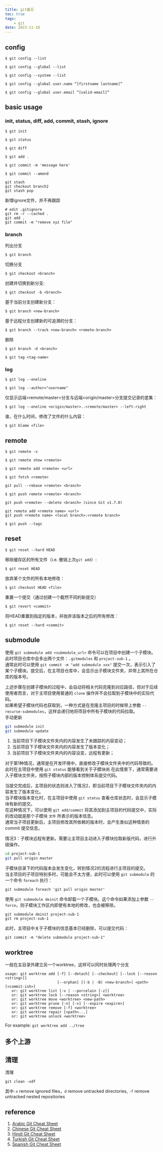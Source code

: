 ```yaml
---
title: git备忘
toc: true
tags:
    - git
date: 2023-11-10
---
```


## config

```
$ git config --list
```

```
$ git config --global --list
```

```
$ git config --system --list
```

```
$ git config --global user.name “[firstname lastname]”
```

```
$ git config --global user.email “[valid-email]”
```

## basic usage

### init, status, diff, add, commit, stash, ignore

```
$ git init
```

```
$ git status
```

```
$ git diff
```

```
$ git add .
```

```
$ git commit -m 'message here'
```

```
$ git commit --amend
```

```
git stash
git checkout branch2
git stash pop
```

新增ignore文件，并不再跟踪

```
# edit .gitignore
git rm -r --cached .
git add .
git commit -m "remove xyz file"
```

### branch

列出分支

```
$ git branch
```

切换分支

```
$ git checkout <branch>
```

创建并切换到新分支:

```
$ git checkout -b <branch>
```

基于当前分支创建新分支：

```
$ git branch <new-branch>
```

基于远程分支创建新的可追溯的分支：

```
$ git branch --track <new-branch> <remote-branch>
```

删除

```
$ git branch -d <branch>
```

```
$ git tag <tag-name>
```

### log

```
$ git log --oneline
```

```
$ git log --author="username"
```

仅显示远端<remote/master>分支与远端<origin/master>分支提交记录的差集：

```
$ git log --oneline <origin/master>..<remote/master> --left-right
```

谁，在什么时间，修改了文件的什么内容：

```
$ git blame <file>
```

## remote

```
$ git remote -v
```

```
$ git remote show <remote>
```

```
$ git remote add <remote> <url>
```

```
$ git fetch <remote>
```

```
git pull --rebase <remote> <branch>
```

```
$ git push remote <remote> <branch>
```

```
git push <remote> --delete <branch> (since Git v1.7.0)
```

```
git remote add <remote name> <url>
git push <remote name> <local branch>:<remote branch>
```

```
$ git push --tags
```

## reset

```
$ git reset --hard HEAD
```

移除缓存区的所有文件（i.e. 撤销上次`git add`）:

```
$ git reset HEAD
```

放弃某个文件的所有本地修改：

```
$ git checkout HEAD <file>
```

重置一个提交（通过创建一个截然不同的新提交）

```
$ git revert <commit>
```

将HEAD重置到指定的版本，并抛弃该版本之后的所有修改：

```
$ git reset --hard <commit>
```

## submodule

使用 `git submodule add <submodule_url>` 命令可以在项目中创建一个子模块。  
此时项目仓库中会多出两个文件：`.gitmodules` 和 `project-sub-1` 。  
通常此时可以使用 `git commit -m "add submodule xxx"` 提交一次，表示引入了某个子模块。提交后，在主项目仓库中，会显示出子模块文件夹，并带上其所在仓库的版本号。

上述步骤在创建子模块的过程中，会自动将相关代码克隆到对应路径，但对于后续使用者而言，对于主项目使用普通的 `clone` 操作并不会拉取到子模块中的实际代码。  
如果希望子模块代码也获取到，一种方式是在克隆主项目的时候带上参数 `--recurse-submodules`，这样会递归地将项目中所有子模块的代码拉取。  
手动更新

```sh
git submodule init
git submodule update
```

1. 当前项目下子模块文件夹内的内容发生了未跟踪的内容变动；
2. 当前项目下子模块文件夹内的内容发生了版本变化；
3. 当前项目下子模块文件夹内的内容没变，远程有更新；

对于第1种情况，通常是在开发环境中，直接修改子模块文件夹中的代码导致的。  
此时在主项目中使用 `git status` 能够看到关于子模块尚
在此情景下，通常需要进入子模块文件夹，按照子模块内部的版本控制体系提交代码。

当提交完成后，主项目的状态则进入了情况2，即当前项目下子模块文件夹内的内容发生了版本变化。  
当子模块版本变化时，在主项目中使用 `git status` 查看仓库状态时，会显示子模块有新的提交。  
在这种情况下，可以使用 `git add/commit` 将其添加到主项目的代码提交中，实际的改动就是那个子模块 `文件` 所表示的版本信息。  
通常当子项目更新后，主项目修改其所依赖的版本时，会产生类似这种情景的 commit 提交信息。

情况3：子模块远程有更新。需要让主项目主动进入子模块拉取新版代码，进行升级操作。

```sh
cd project-sub-1
git pull origin master
```

子模块目录下的代码版本会发生变化，转到情况2的流程进行主项目的提交。  
当主项目的子项目特别多时，可能会不太方便，此时可以使用 `git submodule` 的一个命令 `foreach` 执行：

```
git submodule foreach 'git pull origin master'
```

使用 `git submodule deinit` 命令卸载一个子模块。这个命令如果添加上参数 `--force`，则子模块工作区内即使有本地的修改，也会被移除。

```
git submodule deinit project-sub-1
git rm project-sub-1
```

此时，主项目中关于子模块的信息基本已经删除，可以提交代码：

```
git commit -m "delete submodule project-sub-1"
```

## worktree

一般在主目录外建立另一个worktree，这样可以同时处理两个分支

```
usage: git worktree add [-f] [--detach] [--checkout] [--lock [--reason <string>]]
                        [--orphan] [(-b | -B) <new-branch>] <path> [<commit-ish>]
   or: git worktree list [-v | --porcelain [-z]]
   or: git worktree lock [--reason <string>] <worktree>
   or: git worktree move <worktree> <new-path>
   or: git worktree prune [-n] [-v] [--expire <expire>]
   or: git worktree remove [-f] <worktree>
   or: git worktree repair [<path>...]
   or: git worktree unlock <worktree>
```

For example: `git worktree add ../tree`

## 多个上游

## 清理

清理

```
git clean -xdf
```

其中`-x` remove ignored files，`d` remove untracked directories, `-f` remove untracked nested repositories

## reference

1. [Arabic Git Cheat Sheet](https://github.com/arslanbilal/git-cheat-sheet/blob/master/other-sheets/git-cheat-sheet-ar.md)
2. [Chinese Git Cheat Sheet](https://github.com/arslanbilal/git-cheat-sheet/blob/master/other-sheets/git-cheat-sheet-zh.md)
3. [Hindi Git Cheat Sheet](https://github.com/arslanbilal/git-cheat-sheet/blob/master/other-sheets/git-cheat-sheet-hi.md)
4. [Turkish Git Cheat Sheet](https://github.com/arslanbilal/git-cheat-sheet/blob/master/other-sheets/git-cheat-sheet-tr.md)
5. [Spanish Git Cheat Sheet](https://github.com/arslanbilal/git-cheat-sheet/blob/master/other-sheets/git-cheat-sheet-es.md)
